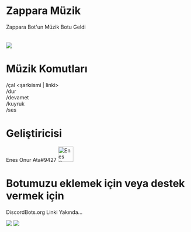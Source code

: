 # Zappara Müzik
Zappara Bot'un Müzik Botu Geldi<br/><br/><br/>
<img src="https://cdn.discordapp.com/attachments/440820385643233290/449932578833825816/unnamed_1.gif">

# Müzik Komutları
/çal <şarkıismi | linki>
<br/>/dur
<br/>/devamet
<br/>/kuyruk
<br/>/ses <ses seviyesi>

# Geliştiricisi
Enes Onur Ata#9427
<img src="https://cdn.discordapp.com/attachments/440820385643233290/455367016396750848/unnamed.jpg" alt="Enes Onur Ata#9427" height="42" width="42">

# Botumuzu eklemek için veya destek vermek için
DiscordBots.org Linki Yakında...

<img src="https://cdn.discordapp.com/attachments/440820385643233290/455082729722216448/mqdefault.jpg">
<img src="https://media.discordapp.net/attachments/455122906033291285/455123174984777729/discord_tr.png?width=300&height=300">
